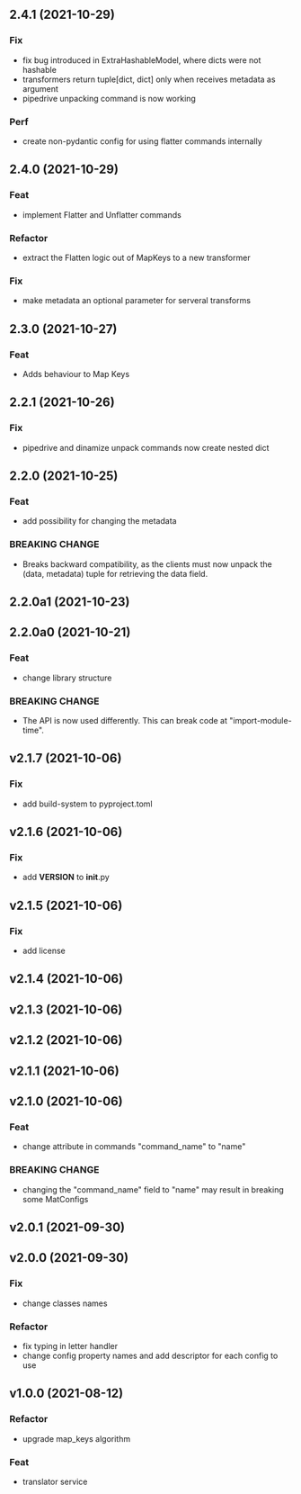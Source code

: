 ## 2.4.1 (2021-10-29)

### Fix

- fix bug introduced in ExtraHashableModel, where dicts were not hashable
- transformers return tuple[dict, dict] only when receives metadata as argument
- pipedrive unpacking command is now working

### Perf

- create non-pydantic config for using flatter commands internally

## 2.4.0 (2021-10-29)

### Feat

- implement Flatter and Unflatter commands

### Refactor

- extract the Flatten logic out of MapKeys to a new transformer

### Fix

- make metadata an optional parameter for serveral transforms

## 2.3.0 (2021-10-27)

### Feat

- Adds behaviour to Map Keys

## 2.2.1 (2021-10-26)

### Fix

- pipedrive and dinamize unpack commands now create nested dict

## 2.2.0 (2021-10-25)

### Feat

- add possibility for changing the metadata

### BREAKING CHANGE

- Breaks backward compatibility, as the clients must now unpack the (data, metadata) tuple for retrieving the data
  field.

## 2.2.0a1 (2021-10-23)

## 2.2.0a0 (2021-10-21)

### Feat

- change library structure

### BREAKING CHANGE

- The API is now used differently. This can break code at "import-module-time".

## v2.1.7 (2021-10-06)

### Fix

- add build-system to pyproject.toml

## v2.1.6 (2021-10-06)

### Fix

- add __VERSION__ to __init__.py

## v2.1.5 (2021-10-06)

### Fix

- add license

## v2.1.4 (2021-10-06)

## v2.1.3 (2021-10-06)

## v2.1.2 (2021-10-06)

## v2.1.1 (2021-10-06)

## v2.1.0 (2021-10-06)

### Feat

- change attribute in commands "command_name" to "name"

### BREAKING CHANGE

- changing the "command_name" field to "name" may result in breaking some MatConfigs

## v2.0.1 (2021-09-30)

## v2.0.0 (2021-09-30)

### Fix

- change classes names

### Refactor

- fix typing in letter handler
- change config property names and add descriptor for each config to use

## v1.0.0 (2021-08-12)

### Refactor

- upgrade map_keys algorithm

### Feat

- translator service
